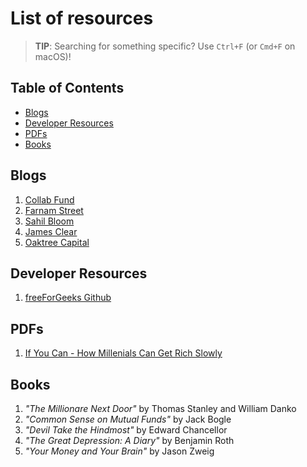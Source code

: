 # List of resources
> **TIP**: Searching for something specific? Use `Ctrl+F` (or `Cmd+F` on macOS)!
> 
## Table of Contents
* [Blogs](#blogs)
* [Developer Resources](#developer-resources)
* [PDFs](#pdfs)
* [Books](#books)

## Blogs
1. [Collab Fund](https://collabfund.com/blog/)
2. [Farnam Street](https://fs.blog/blog/)
3. [Sahil Bloom](https://www.sahilbloom.com/newsletter)
4. [James Clear](https://jamesclear.com/articles)
5. [Oaktree Capital](https://www.oaktreecapital.com/insights)

## Developer Resources
1. [freeForGeeks Github](https://github.com/JuanPabloDiaz/freeForGeeks)

## PDFs
1. [If You Can - How Millenials Can Get Rich Slowly](https://www.etf.com/docs/IfYouCan.pdf)

## Books
1. *"The Millionare Next Door"* by Thomas Stanley and William Danko
2. *"Common Sense on Mutual Funds"* by Jack Bogle
3. *"Devil Take the Hindmost"* by Edward Chancellor
4. *"The Great Depression: A Diary"* by Benjamin Roth
5. *"Your Money and Your Brain"* by Jason Zweig
